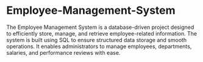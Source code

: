 # Employee-Management-System

The Employee Management System is a database-driven project designed to efficiently store, manage, and retrieve employee-related information. The system is built using SQL to ensure structured data storage and smooth operations. It enables administrators to manage employees, departments, salaries, and performance reviews with ease.

